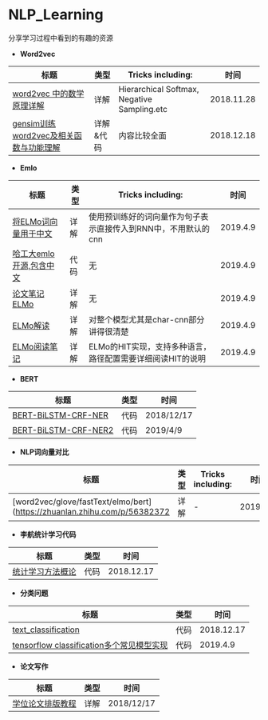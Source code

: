 # NLP_Learning
分享学习过程中看到的有趣的资源  
+ **Word2vec**  

|标题|类型|Tricks including:|时间|
|-|-|-|-|
|[word2vec 中的数学原理详解](https://www.cnblogs.com/peghoty/p/3857839.html)|详解|Hierarchical Softmax, Negative Sampling.etc|2018.11.28| 
|[gensim训练word2vec及相关函数与功能理解](https://blog.csdn.net/sinat_26917383/article/details/69803018)|详解&代码|内容比较全面|2018.12.18|

+ **Emlo** 

|标题|类型|Tricks including:|时间|
|-|-|-|-|
|[将ELMo词向量用于中文](http://www.linzehui.me/2018/08/12/%E7%A2%8E%E7%89%87%E7%9F%A5%E8%AF%86/%E5%A6%82%E4%BD%95%E5%B0%86ELMo%E8%AF%8D%E5%90%91%E9%87%8F%E7%94%A8%E4%BA%8E%E4%B8%AD%E6%96%87/)|详解|使用预训练好的词向量作为句子表示直接传入到RNN中，不用默认的cnn|2019.4.9| 
|[哈工大emlo开源,包含中文](https://github.com/HIT-SCIR/ELMoForManyLangs)|代码|无|2019.4.9|
|[论文笔记ELMo](https://zhuanlan.zhihu.com/p/37684922)|详解|无|2019.4.9|  
|[ELMo解读](https://zhuanlan.zhihu.com/p/51879600)|详解|对整个模型尤其是char-cnn部分讲得很清楚|2019.4.9|  
|[ELMo阅读笔记](https://zhuanlan.zhihu.com/p/52331143)|详解|ELMo的HIT实现，支持多种语言，路径配置需要详细阅读HIT的说明|2019.4.9|  

+ **BERT**

|标题|类型|时间|
|-|-|-|
|[BERT-BiLSTM-CRF-NER](https://github.com/macanv/BERT-BiLSTM-CRF-NER)|代码|2018/12/17|
|[BERT-BiLSTM-CRF-NER2](https://github.com/jiangxinyang227/NLP-project)|代码|2019/4/9|

+ **NLP词向量对比**

|标题|类型|Tricks including:|时间|
|-|-|-|-|
|[word2vec/glove/fastText/elmo/bert](https://zhuanlan.zhihu.com/p/56382372|详解|-|2019/6/6|

+ **李航统计学习代码**  

|标题|类型|时间|
|-|-|-|
|[统计学习方法概论](https://github.com/fengdu78/lihang-code/tree/master/code)|代码|2018.12.17|
  
+ **分类问题**  

|标题|类型|时间|
|-|-|-|
|[text_classification](https://github.com/fresty/text_classification/tree/master/a05_HierarchicalAttentionNetwork)|代码|2018.12.17|
|[tensorflow classification多个常见模型实现](https://github.com/jiangxinyang227/textClassifier)|代码|2019.4.9|

+ **论文写作** 

|标题|类型|时间|
|-|-|-|
|[学位论文排版教程](https://mp.weixin.qq.com/s?__biz=Mzg5NzAxMDgwNg==&mid=2247483979&idx=1&sn=9accf54de60fa6fe8f01cbd22e4df1a8&chksm=c0791f52f70e9644157b1c7a2ac0e3a0ba3e785ce45ff84ca22dbab50f7f0e542d7e6eb24b4f&mpshare=1&scene=23&srcid=1214F5bWju4m5T9SrayMrBx2#rd)|详解|2018/12/17|


